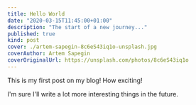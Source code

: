 ```yaml
---
title: Hello World
date: "2020-03-15T11:45:00+01:00"
description: "The start of a new journey..."
published: true
kind: post
cover: ./artem-sapegin-8c6eS43iq1o-unsplash.jpg
coverAuthor: Artem Sapegin
coverOriginalUrl: https://unsplash.com/photos/8c6eS43iq1o
---
```


This is my first post on my blog! How exciting!

I'm sure I'll write a lot more interesting things in the future.

